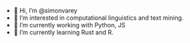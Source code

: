- 👋 Hi, I’m @simonvarey
- 👀 I’m interested in computational linguistics and text mining.
- 🏢 I’m currently working with Python, JS
- 🌱 I’m currently learning Rust and R.
<!--- - 💞️ I’m looking to collaborate on ...
- 📫 How to reach me ... --->

<!---
simonvarey/simonvarey is a ✨ special ✨ repository because its `README.md` (this file) appears on your GitHub profile.
You can click the Preview link to take a look at your changes.
--->
